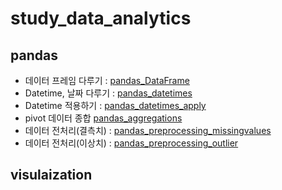 # study_data_analytics

## pandas
- 데이터 프레임 다루기 : [pandas_DataFrame](https://github.com/skymined/study_data_analytics/blob/main/docs/pandas/02_pandas_DataFrame.ipynb)
- Datetime, 날짜 다루기 : [pandas_datetimes](https://github.com/skymined/study_data_analytics/blob/main/docs/pandas/03_pandas_datetimes.ipynb)
- Datetime 적용하기 : [pandas_datetimes_apply](https://github.com/skymined/study_data_analytics/blob/main/docs/pandas/04_pandas_datetimes_apply.py)
- pivot 데이터 종합 [pandas_aggregations](https://github.com/skymined/study_data_analytics/blob/main/docs/pandas/05_pandas_aggregations.ipynb)
- 데이터 전처리(결측치) : [pandas_preprocessing_missingvalues](https://github.com/skymined/study_data_analytics/blob/main/docs/pandas/07_pandas_preprocessing_missingvalues.ipynb)
- 데이터 전처리(이상치) : [pandas_preprocessing_outlier](https://github.com/skymined/study_data_analytics/blob/main/docs/pandas/08_pandas_preprocessing_outlier.ipynb)

## visulaization
